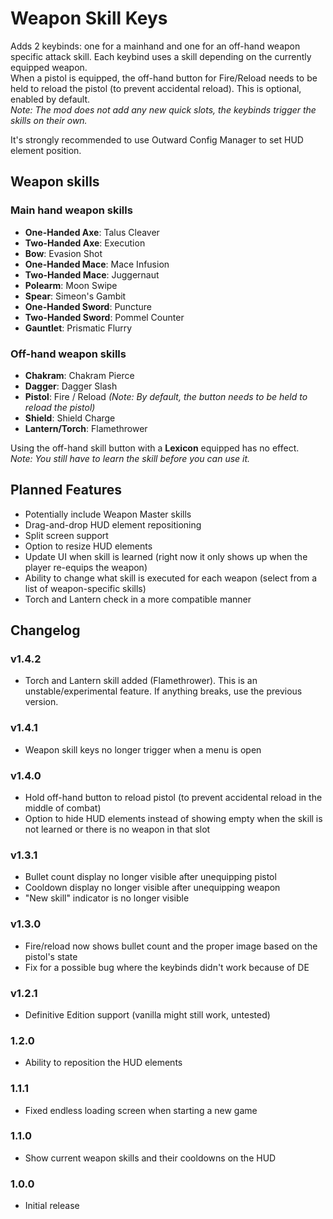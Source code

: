 # Weapon Skill Keys

Adds 2 keybinds: one for a mainhand and one for an off-hand weapon specific attack skill. 
Each keybind uses a skill depending on the currently equipped weapon.  
When a pistol is equipped, the off-hand button for Fire/Reload needs to be held to reload the pistol (to prevent accidental reload). This is optional, enabled by default.  
*Note: The mod does not add any new quick slots, the keybinds trigger the skills on their own.*

It's strongly recommended to use Outward Config Manager to set HUD element position.

## Weapon skills
### Main hand weapon skills
- **One-Handed Axe**: Talus Cleaver
- **Two-Handed Axe**: Execution
- **Bow**: Evasion Shot
- **One-Handed Mace**: Mace Infusion
- **Two-Handed Mace**: Juggernaut
- **Polearm**: Moon Swipe
- **Spear**: Simeon's Gambit
- **One-Handed Sword**: Puncture
- **Two-Handed Sword**: Pommel Counter
- **Gauntlet**: Prismatic Flurry 

### Off-hand weapon skills
- **Chakram**: Chakram Pierce
- **Dagger**: Dagger Slash
- **Pistol**: Fire / Reload *(Note: By default, the button needs to be held to reload the pistol)*
- **Shield**: Shield Charge
- **Lantern/Torch**: Flamethrower

Using the off-hand skill button with a **Lexicon** equipped has no effect.  
*Note: You still have to learn the skill before you can use it.*

## Planned Features
- Potentially include Weapon Master skills
- Drag-and-drop HUD element repositioning
- Split screen support
- Option to resize HUD elements
- Update UI when skill is learned (right now it only shows up when the player re-equips the weapon)
- Ability to change what skill is executed for each weapon (select from a list of weapon-specific skills)
- Torch and Lantern check in a more compatible manner

## Changelog

### v1.4.2
- Torch and Lantern skill added (Flamethrower). This is an unstable/experimental feature. If anything breaks, use the previous version.

### v1.4.1
- Weapon skill keys no longer trigger when a menu is open

### v1.4.0
- Hold off-hand button to reload pistol (to prevent accidental reload in the middle of combat)
- Option to hide HUD elements instead of showing empty when the skill is not learned or there is no weapon in that slot

### v1.3.1
- Bullet count display no longer visible after unequipping pistol
- Cooldown display no longer visible after unequipping weapon
- "New skill" indicator is no longer visible

### v1.3.0
- Fire/reload now shows bullet count and the proper image based on the pistol's state
- Fix for a possible bug where the keybinds didn't work because of DE

### v1.2.1
- Definitive Edition support (vanilla might still work, untested)

### 1.2.0
- Ability to reposition the HUD elements

### 1.1.1
- Fixed endless loading screen when starting a new game

### 1.1.0
- Show current weapon skills and their cooldowns on the HUD

### 1.0.0
- Initial release